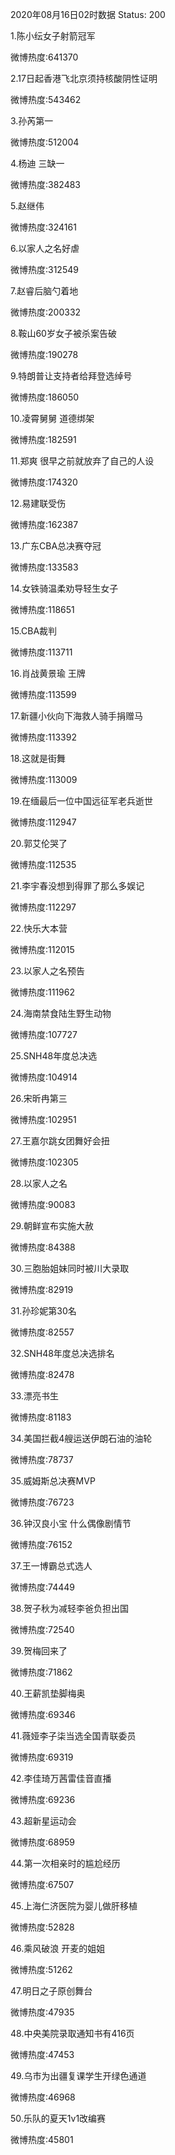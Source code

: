 2020年08月16日02时数据
Status: 200

1.陈小纭女子射箭冠军

微博热度:641370

2.17日起香港飞北京须持核酸阴性证明

微博热度:543462

3.孙芮第一

微博热度:512004

4.杨迪 三缺一

微博热度:382483

5.赵继伟

微博热度:324161

6.以家人之名好虐

微博热度:312549

7.赵睿后脑勺着地

微博热度:200332

8.鞍山60岁女子被杀案告破

微博热度:190278

9.特朗普让支持者给拜登选绰号

微博热度:186050

10.凌霄舅舅 道德绑架

微博热度:182591

11.郑爽 很早之前就放弃了自己的人设

微博热度:174320

12.易建联受伤

微博热度:162387

13.广东CBA总决赛夺冠

微博热度:133583

14.女铁骑温柔劝导轻生女子

微博热度:118651

15.CBA裁判

微博热度:113711

16.肖战黄景瑜 王牌

微博热度:113599

17.新疆小伙向下海救人骑手捐赠马

微博热度:113392

18.这就是街舞

微博热度:113009

19.在缅最后一位中国远征军老兵逝世

微博热度:112947

20.郭艾伦哭了

微博热度:112535

21.李宇春没想到得罪了那么多娱记

微博热度:112297

22.快乐大本营

微博热度:112015

23.以家人之名预告

微博热度:111962

24.海南禁食陆生野生动物

微博热度:107727

25.SNH48年度总决选

微博热度:104914

26.宋昕冉第三

微博热度:102951

27.王嘉尔跳女团舞好会扭

微博热度:102305

28.以家人之名

微博热度:90083

29.朝鲜宣布实施大赦

微博热度:84388

30.三胞胎姐妹同时被川大录取

微博热度:82919

31.孙珍妮第30名

微博热度:82557

32.SNH48年度总决选排名

微博热度:82478

33.漂亮书生

微博热度:81183

34.美国拦截4艘运送伊朗石油的油轮

微博热度:78737

35.威姆斯总决赛MVP

微博热度:76723

36.钟汉良小宝 什么偶像剧情节

微博热度:76152

37.王一博霸总式选人

微博热度:74449

38.贺子秋为减轻李爸负担出国

微博热度:72540

39.贺梅回来了

微博热度:71862

40.王薪凯垫脚梅奥

微博热度:69346

41.薇娅李子柒当选全国青联委员

微博热度:69319

42.李佳琦万茜雷佳音直播

微博热度:69236

43.超新星运动会

微博热度:68959

44.第一次相亲时的尴尬经历

微博热度:67507

45.上海仁济医院为婴儿做肝移植

微博热度:52828

46.乘风破浪 开麦的姐姐

微博热度:51262

47.明日之子原创舞台

微博热度:47935

48.中央美院录取通知书有416页

微博热度:47453

49.乌市为出疆复课学生开绿色通道

微博热度:46968

50.乐队的夏天1v1改编赛

微博热度:45801

